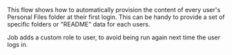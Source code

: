 This flow shows how to automatically provision the content of every user's Personal Files folder at their first login. This
can be handy to provide a set of specific folders or "README" data for each users.

Job adds a custom role to user, to avoid being run again next time the user logs in.